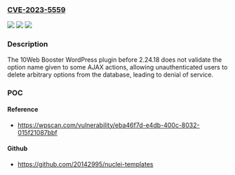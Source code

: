 ### [CVE-2023-5559](https://cve.mitre.org/cgi-bin/cvename.cgi?name=CVE-2023-5559)
![](https://img.shields.io/static/v1?label=Product&message=10Web%20Booster&color=blue)
![](https://img.shields.io/static/v1?label=Version&message=0%20&color=brightgreen)
![](https://img.shields.io/static/v1?label=Vulnerability&message=CWE-862%20Missing%20Authorization&color=brightgreen)

### Description

The 10Web Booster WordPress plugin before 2.24.18 does not validate the option name given to some AJAX actions, allowing unauthenticated users to delete arbitrary options from the database, leading to denial of service.

### POC

#### Reference
- https://wpscan.com/vulnerability/eba46f7d-e4db-400c-8032-015f21087bbf

#### Github
- https://github.com/20142995/nuclei-templates

